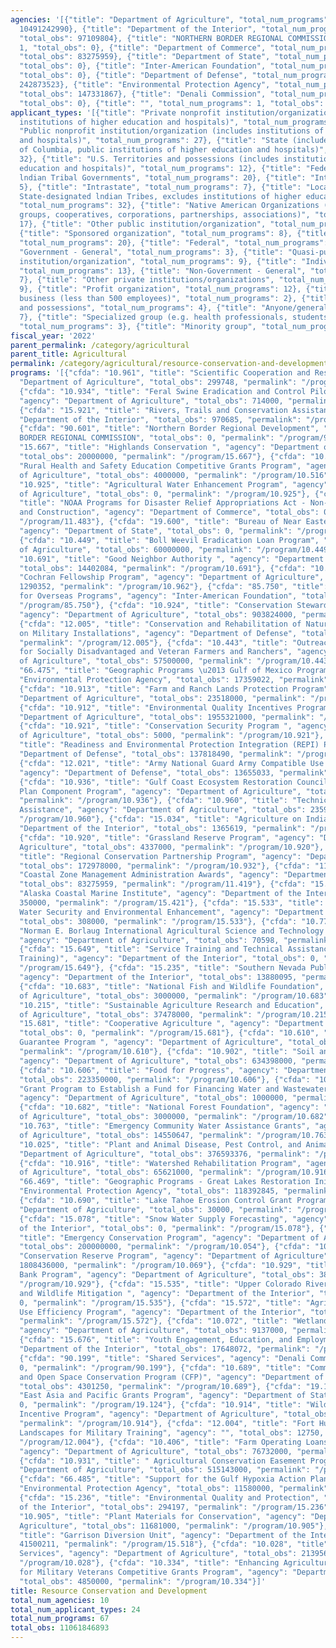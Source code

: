 ```yaml
---
agencies: '[{"title": "Department of Agriculture", "total_num_programs": 39, "total_obs":
  10491242990}, {"title": "Department of the Interior", "total_num_programs": 14,
  "total_obs": 97109804}, {"title": "NORTHERN BORDER REGIONAL COMMISSION", "total_num_programs":
  1, "total_obs": 0}, {"title": "Department of Commerce", "total_num_programs": 2,
  "total_obs": 83275959}, {"title": "Department of State", "total_num_programs": 2,
  "total_obs": 0}, {"title": "Inter-American Foundation", "total_num_programs": 1,
  "total_obs": 0}, {"title": "Department of Defense", "total_num_programs": 3, "total_obs":
  242873523}, {"title": "Environmental Protection Agency", "total_num_programs": 3,
  "total_obs": 147331867}, {"title": "Denali Commission", "total_num_programs": 1,
  "total_obs": 0}, {"title": "", "total_num_programs": 1, "total_obs": 12750}]'
applicant_types: '[{"title": "Private nonprofit institution/organization (includes
  institutions of higher education and hospitals)", "total_num_programs": 25}, {"title":
  "Public nonprofit institution/organization (includes institutions of higher education
  and hospitals)", "total_num_programs": 27}, {"title": "State (includes District
  of Columbia, public institutions of higher education and hospitals)", "total_num_programs":
  32}, {"title": "U.S. Territories and possessions (includes institutions of higher
  education and hospitals)", "total_num_programs": 12}, {"title": "Federally Recognized
  lndian Tribal Governments", "total_num_programs": 20}, {"title": "Interstate", "total_num_programs":
  5}, {"title": "Intrastate", "total_num_programs": 7}, {"title": "Local (includes
  State-designated lndian Tribes, excludes institutions of higher education and hospitals",
  "total_num_programs": 32}, {"title": "Native American Organizations (includes lndian
  groups, cooperatives, corporations, partnerships, associations)", "total_num_programs":
  17}, {"title": "Other public institution/organization", "total_num_programs": 13},
  {"title": "Sponsored organization", "total_num_programs": 8}, {"title": "State",
  "total_num_programs": 20}, {"title": "Federal", "total_num_programs": 6}, {"title":
  "Government - General", "total_num_programs": 3}, {"title": "Quasi-public nonprofit
  institution/organization", "total_num_programs": 9}, {"title": "Individual/Family",
  "total_num_programs": 13}, {"title": "Non-Government - General", "total_num_programs":
  7}, {"title": "Other private institutions/organizations", "total_num_programs":
  9}, {"title": "Profit organization", "total_num_programs": 12}, {"title": "Small
  business (less than 500 employees)", "total_num_programs": 2}, {"title": "U.S. Territories
  and possessions", "total_num_programs": 4}, {"title": "Anyone/general public", "total_num_programs":
  7}, {"title": "Specialized group (e.g. health professionals, students, veterans)",
  "total_num_programs": 3}, {"title": "Minority group", "total_num_programs": 2}]'
fiscal_year: '2022'
parent_permalink: /category/agricultural
parent_title: Agricultural
permalink: /category/agricultural/resource-conservation-and-development
programs: '[{"cfda": "10.961", "title": "Scientific Cooperation and Research", "agency":
  "Department of Agriculture", "total_obs": 299748, "permalink": "/program/10.961"},
  {"cfda": "10.934", "title": "Feral Swine Eradication and Control Pilot Program",
  "agency": "Department of Agriculture", "total_obs": 714000, "permalink": "/program/10.934"},
  {"cfda": "15.921", "title": "Rivers, Trails and Conservation Assistance", "agency":
  "Department of the Interior", "total_obs": 970685, "permalink": "/program/15.921"},
  {"cfda": "90.601", "title": "Northern Border Regional Development", "agency": "NORTHERN
  BORDER REGIONAL COMMISSION", "total_obs": 0, "permalink": "/program/90.601"}, {"cfda":
  "15.667", "title": "Highlands Conservation ", "agency": "Department of the Interior",
  "total_obs": 20000000, "permalink": "/program/15.667"}, {"cfda": "10.516", "title":
  "Rural Health and Safety Education Competitive Grants Program", "agency": "Department
  of Agriculture", "total_obs": 4000000, "permalink": "/program/10.516"}, {"cfda":
  "10.925", "title": "Agricultural Water Enhancement Program", "agency": "Department
  of Agriculture", "total_obs": 0, "permalink": "/program/10.925"}, {"cfda": "11.483",
  "title": "NOAA Programs for Disaster Relief Appropriations Act - Non-construction
  and Construction", "agency": "Department of Commerce", "total_obs": 0, "permalink":
  "/program/11.483"}, {"cfda": "19.600", "title": "Bureau of Near Eastern Affairs",
  "agency": "Department of State", "total_obs": 0, "permalink": "/program/19.600"},
  {"cfda": "10.449", "title": "Boll Weevil Eradication Loan Program", "agency": "Department
  of Agriculture", "total_obs": 60000000, "permalink": "/program/10.449"}, {"cfda":
  "10.691", "title": "Good Neighbor Authority ", "agency": "Department of Agriculture",
  "total_obs": 14402084, "permalink": "/program/10.691"}, {"cfda": "10.962", "title":
  "Cochran Fellowship Program", "agency": "Department of Agriculture", "total_obs":
  1290352, "permalink": "/program/10.962"}, {"cfda": "85.750", "title": "IAF Assistance
  for Overseas Programs", "agency": "Inter-American Foundation", "total_obs": 0, "permalink":
  "/program/85.750"}, {"cfda": "10.924", "title": "Conservation Stewardship Program",
  "agency": "Department of Agriculture", "total_obs": 903824000, "permalink": "/program/10.924"},
  {"cfda": "12.005", "title": "Conservation and Rehabilitation of Natural Resources
  on Military Installations", "agency": "Department of Defense", "total_obs": 91400000,
  "permalink": "/program/12.005"}, {"cfda": "10.443", "title": "Outreach and Assistance
  for Socially Disadvantaged and Veteran Farmers and Ranchers", "agency": "Department
  of Agriculture", "total_obs": 57500000, "permalink": "/program/10.443"}, {"cfda":
  "66.475", "title": "Geographic Programs \u2013 Gulf of Mexico Program", "agency":
  "Environmental Protection Agency", "total_obs": 17359022, "permalink": "/program/66.475"},
  {"cfda": "10.913", "title": "Farm and Ranch Lands Protection Program", "agency":
  "Department of Agriculture", "total_obs": 23518000, "permalink": "/program/10.913"},
  {"cfda": "10.912", "title": "Environmental Quality Incentives Program", "agency":
  "Department of Agriculture", "total_obs": 1955321000, "permalink": "/program/10.912"},
  {"cfda": "10.921", "title": "Conservation Security Program ", "agency": "Department
  of Agriculture", "total_obs": 5000, "permalink": "/program/10.921"}, {"cfda": "12.017",
  "title": "Readiness and Environmental Protection Integration (REPI) Program", "agency":
  "Department of Defense", "total_obs": 137818490, "permalink": "/program/12.017"},
  {"cfda": "12.021", "title": "Army National Guard Army Compatible Use Buffer Program",
  "agency": "Department of Defense", "total_obs": 13655033, "permalink": "/program/12.021"},
  {"cfda": "10.936", "title": "Gulf Coast Ecosystem Restoration Council Comprehensive
  Plan Component Program", "agency": "Department of Agriculture", "total_obs": 4085000,
  "permalink": "/program/10.936"}, {"cfda": "10.960", "title": "Technical Agricultural
  Assistance", "agency": "Department of Agriculture", "total_obs": 23596925, "permalink":
  "/program/10.960"}, {"cfda": "15.034", "title": "Agriculture on Indian Lands", "agency":
  "Department of the Interior", "total_obs": 1365619, "permalink": "/program/15.034"},
  {"cfda": "10.920", "title": "Grassland Reserve Program", "agency": "Department of
  Agriculture", "total_obs": 4337000, "permalink": "/program/10.920"}, {"cfda": "10.932",
  "title": "Regional Conservation Partnership Program", "agency": "Department of Agriculture",
  "total_obs": 172978000, "permalink": "/program/10.932"}, {"cfda": "11.419", "title":
  "Coastal Zone Management Administration Awards", "agency": "Department of Commerce",
  "total_obs": 83275959, "permalink": "/program/11.419"}, {"cfda": "15.421", "title":
  "Alaska Coastal Marine Institute", "agency": "Department of the Interior", "total_obs":
  350000, "permalink": "/program/15.421"}, {"cfda": "15.533", "title": "California
  Water Security and Environmental Enhancement", "agency": "Department of the Interior",
  "total_obs": 308000, "permalink": "/program/15.533"}, {"cfda": "10.777", "title":
  "Norman E. Borlaug International Agricultural Science and Technology Fellowship",
  "agency": "Department of Agriculture", "total_obs": 70598, "permalink": "/program/10.777"},
  {"cfda": "15.649", "title": "Service Training and Technical Assistance (Generic
  Training)", "agency": "Department of the Interior", "total_obs": 0, "permalink":
  "/program/15.649"}, {"cfda": "15.235", "title": "Southern Nevada Public Land Management",
  "agency": "Department of the Interior", "total_obs": 13880095, "permalink": "/program/15.235"},
  {"cfda": "10.683", "title": "National Fish and Wildlife Foundation", "agency": "Department
  of Agriculture", "total_obs": 3000000, "permalink": "/program/10.683"}, {"cfda":
  "10.215", "title": "Sustainable Agriculture Research and Education", "agency": "Department
  of Agriculture", "total_obs": 37478000, "permalink": "/program/10.215"}, {"cfda":
  "15.681", "title": "Cooperative Agriculture ", "agency": "Department of the Interior",
  "total_obs": 0, "permalink": "/program/15.681"}, {"cfda": "10.610", "title": "Export
  Guarantee Program ", "agency": "Department of Agriculture", "total_obs": 3250633345,
  "permalink": "/program/10.610"}, {"cfda": "10.902", "title": "Soil and Water Conservation",
  "agency": "Department of Agriculture", "total_obs": 634398000, "permalink": "/program/10.902"},
  {"cfda": "10.606", "title": "Food for Progress", "agency": "Department of Agriculture",
  "total_obs": 223350000, "permalink": "/program/10.606"}, {"cfda": "10.864", "title":
  "Grant Program to Establish a Fund for Financing Water and Wastewater Projects",
  "agency": "Department of Agriculture", "total_obs": 1000000, "permalink": "/program/10.864"},
  {"cfda": "10.682", "title": "National Forest Foundation", "agency": "Department
  of Agriculture", "total_obs": 3000000, "permalink": "/program/10.682"}, {"cfda":
  "10.763", "title": "Emergency Community Water Assistance Grants", "agency": "Department
  of Agriculture", "total_obs": 14550647, "permalink": "/program/10.763"}, {"cfda":
  "10.025", "title": "Plant and Animal Disease, Pest Control, and Animal Care", "agency":
  "Department of Agriculture", "total_obs": 376593376, "permalink": "/program/10.025"},
  {"cfda": "10.916", "title": "Watershed Rehabilitation Program", "agency": "Department
  of Agriculture", "total_obs": 65621000, "permalink": "/program/10.916"}, {"cfda":
  "66.469", "title": "Geographic Programs - Great Lakes Restoration Initiative", "agency":
  "Environmental Protection Agency", "total_obs": 118392845, "permalink": "/program/66.469"},
  {"cfda": "10.690", "title": "Lake Tahoe Erosion Control Grant Program", "agency":
  "Department of Agriculture", "total_obs": 30000, "permalink": "/program/10.690"},
  {"cfda": "15.078", "title": "Snow Water Supply Forecasting", "agency": "Department
  of the Interior", "total_obs": 0, "permalink": "/program/15.078"}, {"cfda": "10.054",
  "title": "Emergency Conservation Program", "agency": "Department of Agriculture",
  "total_obs": 200000000, "permalink": "/program/10.054"}, {"cfda": "10.069", "title":
  "Conservation Reserve Program", "agency": "Department of Agriculture", "total_obs":
  1808436000, "permalink": "/program/10.069"}, {"cfda": "10.929", "title": "Water
  Bank Program", "agency": "Department of Agriculture", "total_obs": 3829000, "permalink":
  "/program/10.929"}, {"cfda": "15.535", "title": "Upper Colorado River Basin Fish
  and Wildlife Mitigation ", "agency": "Department of the Interior", "total_obs":
  0, "permalink": "/program/15.535"}, {"cfda": "15.572", "title": "Agricultural Water
  Use Efficiency Program", "agency": "Department of the Interior", "total_obs": 792925,
  "permalink": "/program/15.572"}, {"cfda": "10.072", "title": "Wetlands Reserve Program",
  "agency": "Department of Agriculture", "total_obs": 9137000, "permalink": "/program/10.072"},
  {"cfda": "15.676", "title": "Youth Engagement, Education, and Employment ", "agency":
  "Department of the Interior", "total_obs": 17648072, "permalink": "/program/15.676"},
  {"cfda": "90.199", "title": "Shared Services", "agency": "Denali Commission", "total_obs":
  0, "permalink": "/program/90.199"}, {"cfda": "10.689", "title": "Community Forest
  and Open Space Conservation Program (CFP)", "agency": "Department of Agriculture",
  "total_obs": 4301250, "permalink": "/program/10.689"}, {"cfda": "19.124", "title":
  "East Asia and Pacific Grants Program", "agency": "Department of State", "total_obs":
  0, "permalink": "/program/19.124"}, {"cfda": "10.914", "title": "Wildlife Habitat
  Incentive Program", "agency": "Department of Agriculture", "total_obs": 142000,
  "permalink": "/program/10.914"}, {"cfda": "12.004", "title": "Fort Huachuca Sentinel
  Landscapes for Military Training", "agency": "", "total_obs": 12750, "permalink":
  "/program/12.004"}, {"cfda": "10.406", "title": "Farm Operating Loans and Loan Guarantees",
  "agency": "Department of Agriculture", "total_obs": 76732000, "permalink": "/program/10.406"},
  {"cfda": "10.931", "title": " Agricultural Conservation Easement Program ", "agency":
  "Department of Agriculture", "total_obs": 515143000, "permalink": "/program/10.931"},
  {"cfda": "66.485", "title": "Support for the Gulf Hypoxia Action Plan", "agency":
  "Environmental Protection Agency", "total_obs": 11580000, "permalink": "/program/66.485"},
  {"cfda": "15.236", "title": "Environmental Quality and Protection", "agency": "Department
  of the Interior", "total_obs": 294197, "permalink": "/program/15.236"}, {"cfda":
  "10.905", "title": "Plant Materials for Conservation", "agency": "Department of
  Agriculture", "total_obs": 11681000, "permalink": "/program/10.905"}, {"cfda": "15.518",
  "title": "Garrison Diversion Unit", "agency": "Department of the Interior", "total_obs":
  41500211, "permalink": "/program/15.518"}, {"cfda": "10.028", "title": "Wildlife
  Services", "agency": "Department of Agriculture", "total_obs": 21395665, "permalink":
  "/program/10.028"}, {"cfda": "10.334", "title": "Enhancing Agricultural Opportunities
  for Military Veterans Competitive Grants Program", "agency": "Department of Agriculture",
  "total_obs": 4850000, "permalink": "/program/10.334"}]'
title: Resource Conservation and Development
total_num_agencies: 10
total_num_applicant_types: 24
total_num_programs: 67
total_obs: 11061846893
---
```

